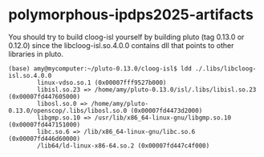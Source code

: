 # polymorphous-ipdps2025-artifacts

You should try to build cloog-isl yourself by building pluto (tag 0.13.0 or 0.12.0) since the libcloog-isl.so.4.0.0 contains dll that points to other libraries in pluto.

```
(base) amy@mycomputer:~/pluto-0.13.0/cloog-isl$ ldd ./.libs/libcloog-isl.so.4.0.0
        linux-vdso.so.1 (0x00007fff9527b000)
        libisl.so.23 => /home/amy/pluto-0.13.0/isl/.libs/libisl.so.23 (0x00007fd447605000)
        libosl.so.0 => /home/amy/pluto-0.13.0/openscop/.libs/libosl.so.0 (0x00007fd4473d2000)
        libgmp.so.10 => /usr/lib/x86_64-linux-gnu/libgmp.so.10 (0x00007fd447151000)
        libc.so.6 => /lib/x86_64-linux-gnu/libc.so.6 (0x00007fd446d60000)
        /lib64/ld-linux-x86-64.so.2 (0x00007fd447c4f000)
````
